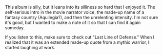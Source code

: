 This album is silly, but it leans into its silliness so hard that I
enjoyed it. The self-serious intro in the movie narrator voice, the
made-up name of a fantasy country (Aquilegia?), and then the unrelenting
intensity. I'm not sure it's good, but I wanted to make a note of it so that
I can find it again someday.

If you listen to this, make sure to check out "Last Line of Defense."
When I realized that it was an extended made-up quote
from a mythic warrior, I started laughing at work.
